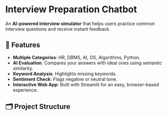 # Interview Preparation Chatbot

An **AI-powered interview simulator** that helps users practice common interview questions and receive instant feedback.

## 🚀 Features
- **Multiple Categories**: HR, DBMS, AI, OS, Algorithms, Python.
- **AI Evaluation**: Compares your answers with ideal ones using semantic similarity.
- **Keyword Analysis**: Highlights missing keywords.
- **Sentiment Check**: Flags negative or neutral tone.
- **Interactive Web App**: Built with Streamlit for an easy, browser-based experience.

## 🗂 Project Structure
